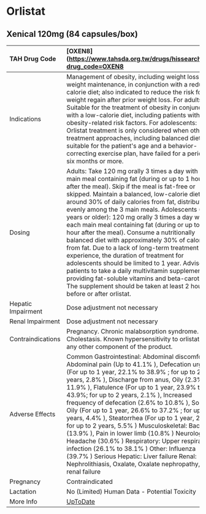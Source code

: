 # Orlistat

## Xenical 120mg (84 capsules/box)

| TAH Drug Code      | [OXEN8](https://www.tahsda.org.tw/drugs/hissearch.php?drug_code=OXEN8                                                                                                                                                                                                                                                                                                                                                                                                                                                                                                                                                                                                                                                                                                                                                              |
|:-------------------|:-----------------------------------------------------------------------------------------------------------------------------------------------------------------------------------------------------------------------------------------------------------------------------------------------------------------------------------------------------------------------------------------------------------------------------------------------------------------------------------------------------------------------------------------------------------------------------------------------------------------------------------------------------------------------------------------------------------------------------------------------------------------------------------------------------------------------------------|
| Indications        | Management of obesity, including weight loss and weight maintenance, in conjunction with a reduced-calorie diet; also indicated to reduce the risk for weight regain after prior weight loss. For adults: Suitable for the treatment of obesity in conjunction with a low-calorie diet, including patients with obesity-related risk factors. For adolescents: Orlistat treatment is only considered when other treatment approaches, including balanced diet suitable for the patient's age and a behavior-correcting exercise plan, have failed for a period of six months or more.                                                                                                                                                                                                                                              |
| Dosing             | Adults: Take 120 mg orally 3 times a day with each main meal containing fat (during or up to 1 hour after the meal). Skip if the meal is fat-free or skipped. Maintain a balanced, low-calorie diet with around 30% of daily calories from fat, distributed evenly among the 3 main meals. Adolescents (12 years or older): 120 mg orally 3 times a day with each main meal containing fat (during or up to 1 hour after the meal). Consume a nutritionally balanced diet with approximately 30% of calories from fat. Due to a lack of long-term treatment experience, the duration of treatment for adolescents should be limited to 1 year. Advise patients to take a daily multivitamin supplement providing fat-soluble vitamins and beta-carotene. The supplement should be taken at least 2 hours before or after orlistat. |
| Hepatic Impairment | Dose adjustment not necessary                                                                                                                                                                                                                                                                                                                                                                                                                                                                                                                                                                                                                                                                                                                                                                                                      |
| Renal Impairment   | Dose adjustment not necessary                                                                                                                                                                                                                                                                                                                                                                                                                                                                                                                                                                                                                                                                                                                                                                                                      |
| Contraindications  | Pregnancy. Chronic malabsorption syndrome. Cholestasis. Known hypersensitivity to orlistat or any other component of the product.                                                                                                                                                                                                                                                                                                                                                                                                                                                                                                                                                                                                                                                                                                  |
| Adverse Effects    | Common Gastrointestinal: Abdominal discomfort, Abdominal pain (Up to 41.1% ), Defecation urgency (For up to 1 year, 22.1% to 38.9% ; for up to 2 years, 2.8% ), Discharge from anus, Oily (2.3% to 11.9% ), Flatulence (For up to 1 year, 23.9% to 43.9%; for up to 2 years, 2.1% ), Increased frequency of defecation (2.6% to 10.8% ), Soiling, Oily (For up to 1 year, 26.6% to 37.2% ; for up to 2 years, 4.4% ), Steatorrhea (For up to 1 year, 20%; for up to 2 years, 5.5% ) Musculoskeletal: Backache (13.9% ), Pain in lower limb (10.8% ) Neurologic: Headache (30.6% ) Respiratory: Upper respiratory infection (26.1% to 38.1% ) Other: Influenza (39.7% ) Serious Hepatic: Liver failure Renal: Nephrolithiasis, Oxalate, Oxalate nephropathy, with renal failure                                                     |
| Pregnancy          | Contraindicated                                                                                                                                                                                                                                                                                                                                                                                                                                                                                                                                                                                                                                                                                                                                                                                                                    |
| Lactation          | No (Limited) Human Data - Potential Toxicity                                                                                                                                                                                                                                                                                                                                                                                                                                                                                                                                                                                                                                                                                                                                                                                       |
| More Info          | [UpToDate](https://www.uptodate.com/contents/orlistat-drug-information)                                                                                                                                                                                                                                                                                                                                                                                                                                                                                                                                                                                                                                                                                                                                                            |

